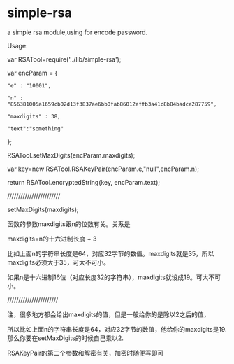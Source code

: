 simple-rsa
==========

a simple rsa module,using for encode password.

Usage:

var RSATool=require('../lib/simple-rsa');

var encParam = {

    "e" : "10001",
	
    "n" : "856381005a1659cb02d13f3837ae6bb0fab86012effb3a41c8b84badce287759",
	
    "maxdigits" : 38,
	
    "text":"something"
	
};

RSATool.setMaxDigits(encParam.maxdigits);

var key=new RSATool.RSAKeyPair(encParam.e,"null",encParam.n);

return RSATool.encryptedString(key, encParam.text);

////////////////////////

setMaxDigits(maxdigits);

函数的参数maxdigits跟n的位数有关。关系是

maxdigits=n的十六进制长度 + 3  

比如上面n的字符串长度是64，对应32字节的数值。maxdigits就是35，所以maxdigits必须大于35，可大不可小。

如果n是十六进制16位（对应长度32的字符串），maxdigits就设成19。可大不可小。

///////////////////////

注，很多地方都会给出maxdigits的值，但是一般给你的是除以2之后的值，

所以比如上面n的字符串长度是64，对应32字节的数值，他给你的maxdigits是19.那么你要在setMaxDigits的时候自己乘以2.

RSAKeyPair的第二个参数和解密有关，加密时随便写即可
